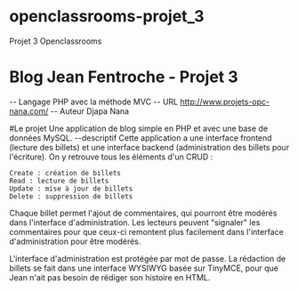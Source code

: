 # openclassrooms-projet_3
Projet 3 Openclassrooms

# Blog Jean Fentroche - Projet 3
-- Langage
PHP avec la méthode MVC
-- URL
http://www.projets-opc-nana.com/
-- Auteur
Djapa Nana

#Le projet
Une application de blog simple en PHP et avec une base de données MySQL.
--descriptif
Cette application a une interface frontend (lecture des billets) et une interface backend (administration des billets pour l'écriture). On y retrouve tous les éléments d'un CRUD :

    Create : création de billets
    Read : lecture de billets
    Update : mise à jour de billets
    Delete : suppression de billets

Chaque billet permet l'ajout de commentaires, qui pourront être modérés dans l'interface d'administration.
Les lecteurs peuvent "signaler" les commentaires pour que ceux-ci remontent plus facilement dans l'interface d'administration pour être modérés.

L'interface d'administration est protégée par mot de passe. La rédaction de billets se fait dans une interface WYSIWYG basée sur TinyMCE, pour que Jean n'ait pas besoin de rédiger son histoire en HTML.

